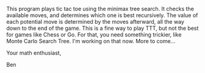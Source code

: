 This program plays tic tac toe using the minimax tree search. It checks the available moves, and determines which one is best recursively. The value of each potential move is determined by the moves afterward, all the way down to the end of the game. This is a fine way to play TTT, but not the best for games like Chess or Go. For that, you need something trickier, like Monte Carlo Search Tree. I'm working on that now. More to come...

Your math enthusiast,

Ben